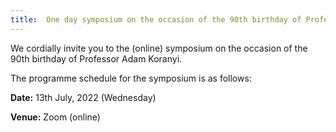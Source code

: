 ```yaml
---
title:  One day symposium on the occasion of the 90th birthday of Professor Adam Koranyi
---
```

We cordially invite you to the (online) symposium on the occasion of the 90th birthday of Professor Adam Koranyi.

The programme schedule for the symposium is as follows:

__Date:__     13th July, 2022 (Wednesday)

__Venue:__  Zoom (online)
